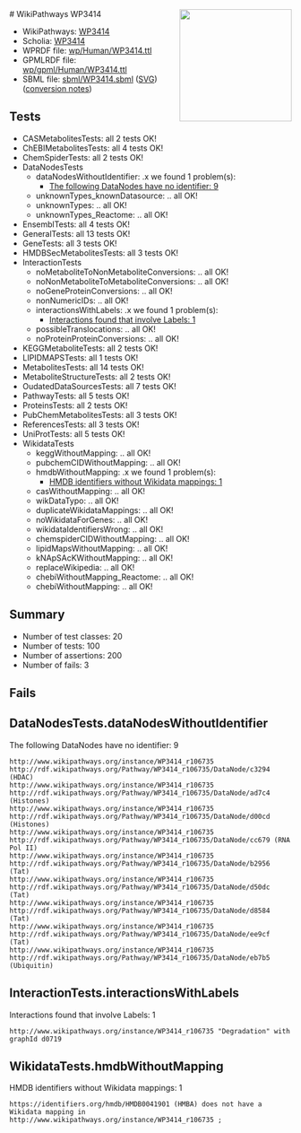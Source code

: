 <img style="float: right; width: 200px" src="../logo.png" />
# WikiPathways WP3414

* WikiPathways: [WP3414](https://identifiers.org/wikipathways:WP3414)
* Scholia: [WP3414](https://scholia.toolforge.org/wikipathways/WP3414)
* WPRDF file: [wp/Human/WP3414.ttl](../wp/Human/WP3414.ttl)
* GPMLRDF file: [wp/gpml/Human/WP3414.ttl](../wp/gpml/Human/WP3414.ttl)
* SBML file: [sbml/WP3414.sbml](../sbml/WP3414.sbml) ([SVG](../sbml/WP3414.svg)) ([conversion notes](../sbml/WP3414.txt))

## Tests
* CASMetabolitesTests: all 2 tests OK!
* ChEBIMetabolitesTests: all 4 tests OK!
* ChemSpiderTests: all 2 tests OK!
* DataNodesTests
    * dataNodesWithoutIdentifier: .x we found 1 problem(s):
        * [The following DataNodes have no identifier: 9](#d2d32fa8)
    * unknownTypes_knownDatasource: .. all OK!
    * unknownTypes: .. all OK!
    * unknownTypes_Reactome: .. all OK!
* EnsemblTests: all 4 tests OK!
* GeneralTests: all 13 tests OK!
* GeneTests: all 3 tests OK!
* HMDBSecMetabolitesTests: all 3 tests OK!
* InteractionTests
    * noMetaboliteToNonMetaboliteConversions: .. all OK!
    * noNonMetaboliteToMetaboliteConversions: .. all OK!
    * noGeneProteinConversions: .. all OK!
    * nonNumericIDs: .. all OK!
    * interactionsWithLabels: .x we found 1 problem(s):
        * [Interactions found that involve Labels: 1](#630d2678)
    * possibleTranslocations: .. all OK!
    * noProteinProteinConversions: .. all OK!
* KEGGMetaboliteTests: all 2 tests OK!
* LIPIDMAPSTests: all 1 tests OK!
* MetabolitesTests: all 14 tests OK!
* MetaboliteStructureTests: all 2 tests OK!
* OudatedDataSourcesTests: all 7 tests OK!
* PathwayTests: all 5 tests OK!
* ProteinsTests: all 2 tests OK!
* PubChemMetabolitesTests: all 3 tests OK!
* ReferencesTests: all 3 tests OK!
* UniProtTests: all 5 tests OK!
* WikidataTests
    * keggWithoutMapping: .. all OK!
    * pubchemCIDWithoutMapping: .. all OK!
    * hmdbWithoutMapping: .x we found 1 problem(s):
        * [HMDB identifiers without Wikidata mappings: 1](#8860e69b)
    * casWithoutMapping: .. all OK!
    * wikDataTypo: .. all OK!
    * duplicateWikidataMappings: .. all OK!
    * noWikidataForGenes: .. all OK!
    * wikidataIdentifiersWrong: .. all OK!
    * chemspiderCIDWithoutMapping: .. all OK!
    * lipidMapsWithoutMapping: .. all OK!
    * kNApSAcKWithoutMapping: .. all OK!
    * replaceWikipedia: .. all OK!
    * chebiWithoutMapping_Reactome: .. all OK!
    * chebiWithoutMapping: .. all OK!


## Summary

* Number of test classes: 20
* Number of tests: 100
* Number of assertions: 200
* Number of fails: 3

## Fails

<a name="d2d32fa8" />

## DataNodesTests.dataNodesWithoutIdentifier

The following DataNodes have no identifier: 9
```
http://www.wikipathways.org/instance/WP3414_r106735 http://rdf.wikipathways.org/Pathway/WP3414_r106735/DataNode/c3294 (HDAC)
http://www.wikipathways.org/instance/WP3414_r106735 http://rdf.wikipathways.org/Pathway/WP3414_r106735/DataNode/ad7c4 (Histones)
http://www.wikipathways.org/instance/WP3414_r106735 http://rdf.wikipathways.org/Pathway/WP3414_r106735/DataNode/d00cd (Histones)
http://www.wikipathways.org/instance/WP3414_r106735 http://rdf.wikipathways.org/Pathway/WP3414_r106735/DataNode/cc679 (RNA Pol II)
http://www.wikipathways.org/instance/WP3414_r106735 http://rdf.wikipathways.org/Pathway/WP3414_r106735/DataNode/b2956 (Tat)
http://www.wikipathways.org/instance/WP3414_r106735 http://rdf.wikipathways.org/Pathway/WP3414_r106735/DataNode/d50dc (Tat)
http://www.wikipathways.org/instance/WP3414_r106735 http://rdf.wikipathways.org/Pathway/WP3414_r106735/DataNode/d8584 (Tat)
http://www.wikipathways.org/instance/WP3414_r106735 http://rdf.wikipathways.org/Pathway/WP3414_r106735/DataNode/ee9cf (Tat)
http://www.wikipathways.org/instance/WP3414_r106735 http://rdf.wikipathways.org/Pathway/WP3414_r106735/DataNode/eb7b5 (Ubiquitin)
```

<a name="630d2678" />

## InteractionTests.interactionsWithLabels

Interactions found that involve Labels: 1
```
http://www.wikipathways.org/instance/WP3414_r106735 "Degradation" with graphId d0719
```

<a name="8860e69b" />

## WikidataTests.hmdbWithoutMapping

HMDB identifiers without Wikidata mappings: 1
```
https://identifiers.org/hmdb/HMDB0041901 (HMBA) does not have a Wikidata mapping in http://www.wikipathways.org/instance/WP3414_r106735 ; 
```


